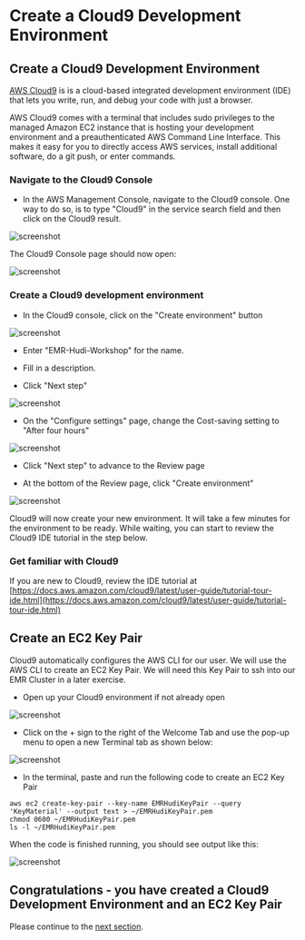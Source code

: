 # Create a Cloud9 Development Environment

## Create a Cloud9 Development Environment

[AWS Cloud9](https://aws.amazon.com/cloud9/) is is a cloud-based integrated development environment (IDE) that lets you write, run, and debug your code with just a browser.

AWS Cloud9 comes with a terminal that includes sudo privileges to the managed Amazon EC2 instance that is hosting your development environment and a preauthenticated AWS Command Line Interface. This makes it easy for you to directly access AWS services, install additional software, do a git push, or enter commands.

### Navigate to the Cloud9 Console

* In the AWS Management Console, navigate to the Cloud9 console.  One way to do so, is to type "Cloud9" in the service search field and then click on the Cloud9 result.

![screenshot](images/C91.png)

The Cloud9 Console page should now open:

![screenshot](images/C92.png)

### Create a Cloud9 development environment

* In the Cloud9 console, click on the "Create environment" button 

![screenshot](images/C93.png)

* Enter "EMR-Hudi-Workshop" for the name.

* Fill in a description.

* Click "Next step"

![screenshot](images/C94.png)

* On the "Configure settings" page, change the Cost-saving setting to "After four hours"

![screenshot](images/C95.png)

* Click "Next step" to advance to the Review page

* At the bottom of the Review page, click "Create environment"

![screenshot](images/C96.png)

Cloud9 will now create your new environment.  It will take a few minutes for the environment to be ready.   While waiting, you can start to review the Cloud9 IDE tutorial in the step below.

### Get familiar with Cloud9
If you are new to Cloud9, review the IDE tutorial at [https://docs.aws.amazon.com/cloud9/latest/user-guide/tutorial-tour-ide.html](https://docs.aws.amazon.com/cloud9/latest/user-guide/tutorial-tour-ide.html)


## Create an EC2 Key Pair

Cloud9 automatically configures the AWS CLI for our user.  We will use the AWS CLI to create an EC2 Key Pair.  We will need this Key Pair to ssh into our EMR Cluster in a later exercise.


* Open up your Cloud9 environment if not already open

![screenshot](images/C97.png)

* Click on the + sign to the right of the Welcome Tab and use the pop-up menu to open a new Terminal tab as shown below:

![screenshot](images/C98.png)

* In the terminal, paste and run the following code to create an EC2 Key Pair

```
aws ec2 create-key-pair --key-name EMRHudiKeyPair --query 'KeyMaterial' --output text > ~/EMRHudiKeyPair.pem
chmod 0600 ~/EMRHudiKeyPair.pem
ls -l ~/EMRHudiKeyPair.pem

```

When the code is finished running, you should see output like this:

![screenshot](images/C99.png)


## Congratulations - you have created a Cloud9 Development Environment and an EC2 Key Pair
Please continue to the [next section](L1c-EMRCreate.md).

